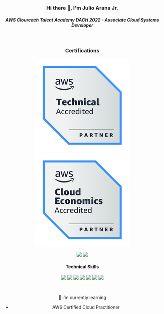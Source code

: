 

<h3 align="center">Hi there 👋, I'm Julio Arana Jr.</h3>

<h5 align="center">AWS Cloureach Talent Academy DACH 2022 - Associate Cloud Systems Developer</h5>

&nbsp;

<h3 align="center">Certifications</h3>
<div align="center"><img src=https://github.com/julioaranajr/julioaranajr/blob/main/aws-partner-accreditation-technical-300px.png>
      <img src=https://github.com/julioaranajr/julioaranajr/blob/main/aws-partner-cloud-economics-badge-300px.png><div/>
    

<p align="center">
    <img src=https://img.shields.io/badge/AWS%20Partner-%20__Technical__%20-blue.svg?style=for-the-badge&logo=amazonaws>
    <img src=https://img.shields.io/badge/AWS%20Partner-Cloud__Economics-blue?style=for-the-badge&logo=amazonaws>
    
 
    
    

<h4 align="center">Technical Skills</h4>

<p align="center">
  <img src=https://img.shields.io/badge/html5-%23E34F26.svg?style=for-the-badge&logo=html5>
  <img src=https://img.shields.io/badge/css3-%231572B6.svg?style=for-the-badge&logo=css3>
  <img src=https://img.shields.io/badge/python-3670A0?style=for-the-badge&logo=python> 
  <img src=https://img.shields.io/badge/boto3-%231572B6.svg?style=for-the-badge&logo=amazonaws>
  <img src=https://img.shields.io/badge/boto3-%231572B6.svg?style=for-the-badge&logo=amazonaws>
  <img src=https://img.shields.io/badge/Windows-0078D6?style=for-the-badge&logo=windows>
  <img src=https://img.shields.io/badge/mysql-%2300f.svg?style=for-the-badge&logo=mysql>
      
 </p>
 
 &nbsp;

🌱 I’m currently learning
- AWS Certified Cloud Practitioner

<!--
**julioaranajr/julioaranajr** is a ✨ _special_ ✨ repository because its `README.md` (this file) appears on your GitHub profile.

Here are some ideas to get you started:

- 🔭 I’m currently working on ...
- 🌱 I’m currently learning ...
- 👯 I’m looking to collaborate on ...
- 🤔 I’m looking for help with ...
- 💬 Ask me about ...
- 📫 How to reach me: ...
- 😄 Pronouns: ...
- ⚡ Fun fact: ...
-->
